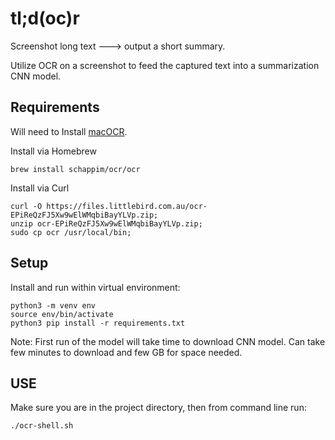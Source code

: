 # tl;d(oc)r
Screenshot long text ---> output a short summary.

Utilize OCR on a screenshot to feed the captured text into a summarization CNN model.

## Requirements

Will need to Install [macOCR](https://github.com/schappim/macOCR).

Install via Homebrew

```
brew install schappim/ocr/ocr
```

Install via Curl

``` 
curl -O https://files.littlebird.com.au/ocr-EPiReQzFJ5Xw9wElWMqbiBayYLVp.zip; 
unzip ocr-EPiReQzFJ5Xw9wElWMqbiBayYLVp.zip;
sudo cp ocr /usr/local/bin; 
```

## Setup

Install and run within virtual environment:

```
python3 -m venv env
source env/bin/activate
python3 pip install -r requirements.txt
```

Note: First run of the model will take time to download CNN model.
Can take few minutes to download and few GB for space needed.

## USE

Make sure you are in the project directory, then from command line run:

```
./ocr-shell.sh
```


